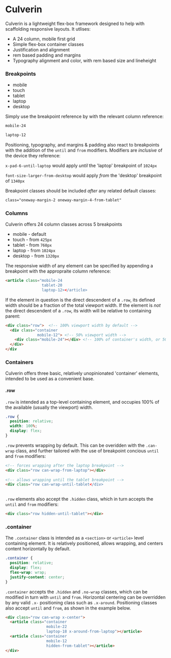 # Culverin

Culverin is a lightweight flex-box framework designed to help with scaffolding responsive layouts. It utlises:

* A 24 column, mobile first grid 
* Simple flex-box container classes
* Justification and alignment 
* rem based padding and margins
* Typography alignment and color, with rem based size and lineheight 


### Breakpoints

* mobile
* touch
* tablet
* laptop
* desktop

Simply use the breakpoint reference by with the relevant column reference:

```html
mobile-24
```

```html
laptop-12
```

Positioning, typography, and margins & padding also react to breakpoints with the addition of the `until` and `from` modifiers. Modifiers are _inclusive_ of the device they reference:

`x-pad-6-until-laptop` would apply _until_ the 'laptop' breakpoint of `1024px`

`font-size-larger-from-desktop` would apply _from_ the 'desktop' breakpoint of `1340px`

Breakpoint classes should be included _after_ any related default classes:

```html
class="oneway-margin-2 oneway-margin-4-from-tablet"
```

### Columns

Culverin offers 24 column classes across 5 breakpoints

* mobile - default 
* touch - from `425px`
* tablet - from `760px`
* laptop - from `1024px`
* desktop - from `1320px`

The responsive width of any element can be specified by appending a breakpoint with the appropraite column reference:  

```html
<article class="mobile-24 
                tablet-20
                laptop-12></article>
```

If the element in question is the direct descendent of a `.row`, its defined width should be a fraction of the total viewport width. 
If the element is _not_ the direct descendent of a `.row`, its width will be relative to containing parent:

```html
<div class="row">  <!-- 100% viewport width by default -->
  <div class="container 
              mobile-12"> <!-- 50% viewport width -->
    <div class="mobile-24"></div> <!-- 100% of container's width, or 50% of the viewport -->
  </div> 
</div
```

### Containers

Culverin offers three basic, relatively unopinionated 'container' elements, intended to be used as a convenient base.

#### .row

`.row` is intended as a top-level containing element, and occupies 100% of the available (usually the viewport) width.

```css
.row {
  position: relative;
  width: 100%;
  display: flex;
}
```
`.row` prevents wrapping by default. This can be overidden with the `.can-wrap` class, and further tailored with the use of breakpoint concious `until` and `from` modifiers:

```html
<!-- forces wrapping after the laptop breakpoint -->
<div class="row can-wrap-from-laptop"></div>
 
<!-- allows wrapping until the tablet breakpoint -->
<div class="row can-wrap-until-tablet</div>
            
```

`.row` elements also accept the `.hidden` class, which in turn accepts the `until` and `from` modifiers:

```html
<div class="row hidden-until-tablet"></div>
```

### .container

The `.container` class is intended as a `<section>` or `<article>` level containing element. It is relatively positioned, allows wrapping, and centers content horizontally by default.

```css
.container {
  position: relative;
  display: flex;
  flex-wrap: wrap;
  justify-content: center;
}
```

`.container` accepts the `.hidden` and `.no-wrap` classes, which can be modified in turn with `until` and `from`. Horizontal centering can be overridden by any valid `.x-` positioning class such as `.x-around`. Positioning classes also accept `until` and `from`, as shown in the example below.

```html
<div class="row can-wrap x-center">
  <article class="container 
                  mobile-22 
                  laptop-18 x-around-from-laptop"></article>
  <article class="container 
                  mobile-12
                  hidden-from-tablet"></article>
</div>
```












